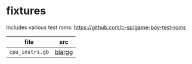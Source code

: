 # fixtures

Includes various test roms: https://github.com/c-sp/game-boy-test-roms

| file | src |
| - | - |
| `cpu_instrs.gb` | [blargg](https://github.com/retrio/gb-test-roms) |
